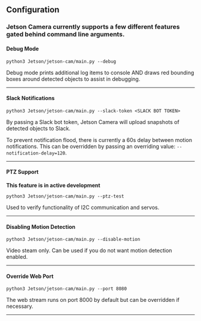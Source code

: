 ## Configuration

### Jetson Camera currently supports a few different features gated behind command line arguments.



#### Debug Mode

`python3 Jetson/jetson-cam/main.py --debug`

Debug mode prints additional log items to console AND draws red bounding boxes around detected objects to assist in debugging.

<hr>

#### Slack Notifications

`python3 Jetson/jetson-cam/main.py --slack-token <SLACK BOT TOKEN>`

By passing a Slack bot token, Jetson Camera will upload snapshots of detected objects to Slack.

To prevent notification flood, there is currently a 60s delay between motion notifications. This can be overridden by passing an overriding value: `--notification-delay=120`.

<hr>

#### PTZ Support

**This feature is in active development**

`python3 Jetson/jetson-cam/main.py --ptz-test`

Used to verify functionality of I2C communication and servos.

<hr>

#### Disabling Motion Detection

`python3 Jetson/jetson-cam/main.py --disable-motion`

Video steam only. Can be used if you do not want motion detection enabled.

<hr>

#### Override Web Port

`python3 Jetson/jetson-cam/main.py --port 8080`

The web stream runs on port 8000 by default but can be overridden if necessary.

<hr>
